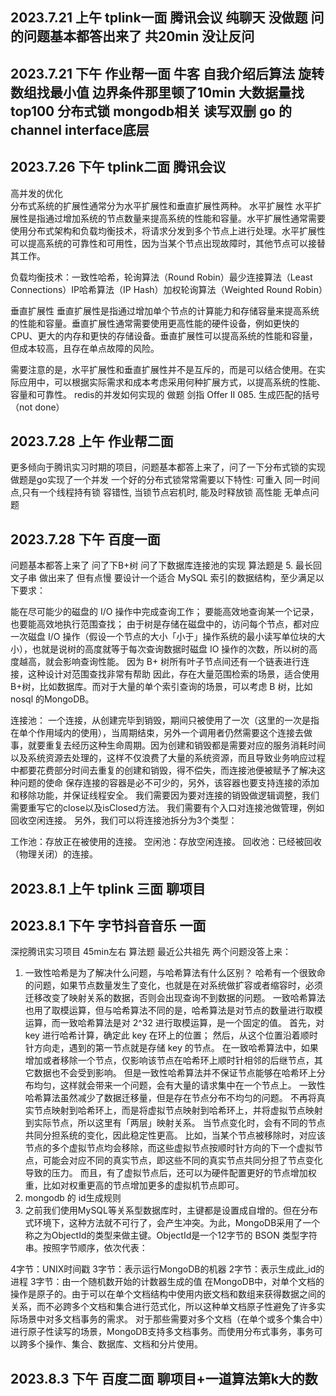 ## 2023.7.21 上午 tplink一面 腾讯会议 纯聊天 没做题 问的问题基本都答出来了 共20min 没让反问
## 2023.7.21 下午 作业帮一面 牛客 自我介绍后算法 旋转数组找最小值 边界条件那里顿了10min 大数据量找top100  分布式锁  mongodb相关 读写双删  go 的channel interface底层
## 2023.7.26 下午 tplink二面 腾讯会议 
高并发的优化  
分布式系统的扩展性通常分为水平扩展性和垂直扩展性两种。
水平扩展性
水平扩展性是指通过增加系统的节点数量来提高系统的性能和容量。水平扩展性通常需要使用分布式架构和负载均衡技术，将请求分发到多个节点上进行处理。水平扩展性可以提高系统的可靠性和可用性，因为当某个节点出现故障时，其他节点可以接替其工作。

负载均衡技术：一致性哈希，轮询算法（Round Robin）最少连接算法（Least Connections）IP哈希算法（IP Hash）加权轮询算法（Weighted Round Robin）

垂直扩展性
垂直扩展性是指通过增加单个节点的计算能力和存储容量来提高系统的性能和容量。垂直扩展性通常需要使用更高性能的硬件设备，例如更快的CPU、更大的内存和更快的存储设备。垂直扩展性可以提高系统的性能和容量，但成本较高，且存在单点故障的风险。

需要注意的是，水平扩展性和垂直扩展性并不是互斥的，而是可以结合使用。在实际应用中，可以根据实际需求和成本考虑采用何种扩展方式，以提高系统的性能、容量和可靠性。
redis的并发如何实现的 做题 剑指 Offer II 085. 生成匹配的括号（not done）
## 2023.7.28 上午 作业帮二面 
更多倾向于腾讯实习时期的项目，问题基本都答上来了，问了一下分布式锁的实现 做题是go实现了一个并发
一个好的分布式锁常常需要以下特性:
可重入
同一时间点,只有一个线程持有锁
容错性, 当锁节点宕机时, 能及时释放锁
高性能
无单点问题
## 2023.7.28 下午 百度一面
问题基本都答上来了 问了下B+树 问了下数据库连接池的实现 算法题是  5. 最长回文子串 做出来了 但有点慢
要设计一个适合 MySQL 索引的数据结构，至少满足以下要求：

能在尽可能少的磁盘的 I/O 操作中完成查询工作；
要能高效地查询某一个记录，也要能高效地执行范围查找；
由于树是存储在磁盘中的，访问每个节点，都对应一次磁盘 I/O 操作（假设一个节点的大小「小于」操作系统的最小读写单位块的大小），也就是说树的高度就等于每次查询数据时磁盘 IO 操作的次数，所以树的高度越高，就会影响查询性能。
因为 B+ 树所有叶子节点间还有一个链表进行连接，这种设计对范围查找非常有帮助
因此，存在大量范围检索的场景，适合使用 B+树，比如数据库。而对于大量的单个索引查询的场景，可以考虑 B 树，比如 nosql 的MongoDB。

连接池：
一个连接，从创建完毕到销毁，期间只被使用了一次（这里的一次是指在单个作用域内的使用），当周期结束，另外一个调用者仍然需要这个连接去做事，就要重复去经历这种生命周期。因为创建和销毁都是需要对应的服务消耗时间以及系统资源去处理的，这样不仅浪费了大量的系统资源，而且导致业务响应过程中都要花费部分时间去重复的创建和销毁，得不偿失，而连接池便被赋予了解决这种问题的使命
保存连接的容器是必不可少的，另外，该容器也要支持连接的添加和移除功能，并保证线程安全。
我们需要因为要对连接的销毁做逻辑调整，我们需要重写它的close以及isClosed方法。
我们需要有个入口对连接池做管理，例如回收空闲连接。
另外，我们可以将连接池拆分为3个类型：

工作池：存放正在被使用的连接。
空闲池：存放空闲连接。
回收池：已经被回收（物理关闭）的连接。
## 2023.8.1 上午 tplink 三面 聊项目
## 2023.8.1 下午 字节抖音音乐 一面
深挖腾讯实习项目 45min左右 算法题 最近公共祖先
两个问题没答上来： 
1. 一致性哈希是为了解决什么问题，与哈希算法有什么区别？
哈希有一个很致命的问题，如果节点数量发生了变化，也就是在对系统做扩容或者缩容时，必须迁移改变了映射关系的数据，否则会出现查询不到数据的问题。
一致哈希算法也用了取模运算，但与哈希算法不同的是，哈希算法是对节点的数量进行取模运算，而一致哈希算法是对 2^32 进行取模运算，是一个固定的值。
首先，对 key 进行哈希计算，确定此 key 在环上的位置；
然后，从这个位置沿着顺时针方向走，遇到的第一节点就是存储 key 的节点。
在一致哈希算法中，如果增加或者移除一个节点，仅影响该节点在哈希环上顺时针相邻的后继节点，其它数据也不会受到影响。
但是一致性哈希算法并不保证节点能够在哈希环上分布均匀，这样就会带来一个问题，会有大量的请求集中在一个节点上。
一致性哈希算法虽然减少了数据迁移量，但是存在节点分布不均匀的问题。
不再将真实节点映射到哈希环上，而是将虚拟节点映射到哈希环上，并将虚拟节点映射到实际节点，所以这里有「两层」映射关系。
当节点变化时，会有不同的节点共同分担系统的变化，因此稳定性更高。
比如，当某个节点被移除时，对应该节点的多个虚拟节点均会移除，而这些虚拟节点按顺时针方向的下一个虚拟节点，可能会对应不同的真实节点，即这些不同的真实节点共同分担了节点变化导致的压力。
而且，有了虚拟节点后，还可以为硬件配置更好的节点增加权重，比如对权重更高的节点增加更多的虚拟机节点即可。
2. mongodb 的 id生成规则
3. 之前我们使用MySQL等关系型数据库时，主键都是设置成自增的。但在分布式环境下，这种方法就不可行了，会产生冲突。为此，MongoDB采用了一个称之为ObjectId的类型来做主键。ObjectId是一个12字节的 BSON 类型字符串。按照字节顺序，依次代表：

4字节：UNIX时间戳
3字节：表示运行MongoDB的机器
2字节：表示生成此_id的进程
3字节：由一个随机数开始的计数器生成的值
在MongoDB中，对单个文档的操作是原子的。由于可以在单个文档结构中使用内嵌文档和数组来获得数据之间的关系，而不必跨多个文档和集合进行范式化，所以这种单文档原子性避免了许多实际场景中对多文档事务的需求。
对于那些需要对多个文档（在单个或多个集合中）进行原子性读写的场景，MongoDB支持多文档事务。而使用分布式事务，事务可以跨多个操作、集合、数据库、文档和分片使用。
## 2023.8.3 下午 百度二面 聊项目+一道算法第k大的数
